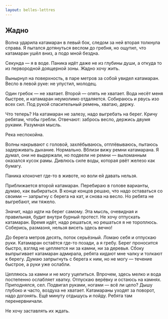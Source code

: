 ```yaml
---
layout: belles-lettres
---
```


## Жадно

Волна ударила катамаран в левый бок, следом за ней вторая толкнула справа. Я пытался дотянуться веслом до гребня, но ощутил, что катамаран ушёл вниз, а подо мной бездна.

Секунда — я в воде. Паника идёт даже не из глубины души, а откуда то из первородной доящерной зоны. Жадно хочу жить.

Вынырнул на поверхность, в паре метров за собой увидел катамаран. Весло в левой руке: не упустил, молодец.

Один гребок — не хватает. Второй — опять не хватает. Вода несёт меня быстрее, и катамаран неумолимо отдаляется. Собираюсь и рвусь изо всех сил. Под рукой спасительный ремень, хватаю, держу.

Что теперь? На катамаран не залезу, надо выгребать на берег. Кричу ребятам, чтобы гребли. Отвечают: забрось весло, держись двумя руками. Разумная мысль.

Река неспокойна.

Волны накрывают с головой, захлёбываюсь, отплёвываюсь, пытаюсь задерживать дыхание. Нормально.
Вблизи вижу ремни катамарана. Я думал, они не выдержали, но подвели не ремни — выломанным оказался кусок рамы. Дивлюсь силе воды, которая рвёт железо как бумагу.

Паника клокочет где-то в животе, но воли ей давать нельзя.

Приближается второй катамаран. Перебираю в голове варианты, думаю, как выбираться. В конце концов решаю, что надо оставаться со своими — запрыгну с берега на кат, и снова на весло. Но ребята не выгребают, им тяжело.

Значит, надо идти на берег самому. Эта мысль, очевидная и правильная, будит внутри бурный протест. Не хочу отпускать катамаран. Время идёт, надо решаться, но решаться я не тороплюсь. Соберись, размазня, нельзя висеть здесь вечно!

До берега метров десять, поток серьёзный. Ломаю себя и отпускаю руки. Катамаран остаётся где-то позади, а я гребу. Берег проносится быстро, взгляд не цепляется ни за камни, ни за деревья. Сбоку выпрыгивает катамаран адмирала, ребята кидают мне чалку и толкают к берегу. Думаю запрыгнуть с берега к ним, но не могу&nbsp;&mdash; течение быстрое, а руки уже ослабли.

Цепляюсь за камни и не могу уцепиться. Впрочем, здесь мелко и вода постепенно ослабляет хватку. Отпускаю верёвку и остаюсь на камнях. Приподнялся, сел. Подвигал руками, ногами — всё ли цело? Дышу глубоко и часто, воздуха не хватает. Катамараны уходят за поворот, надо догонять. Ещё минуту отдышусь и пойду. Ребята там перенервничали.

Не хочу заставлять их ждать.
